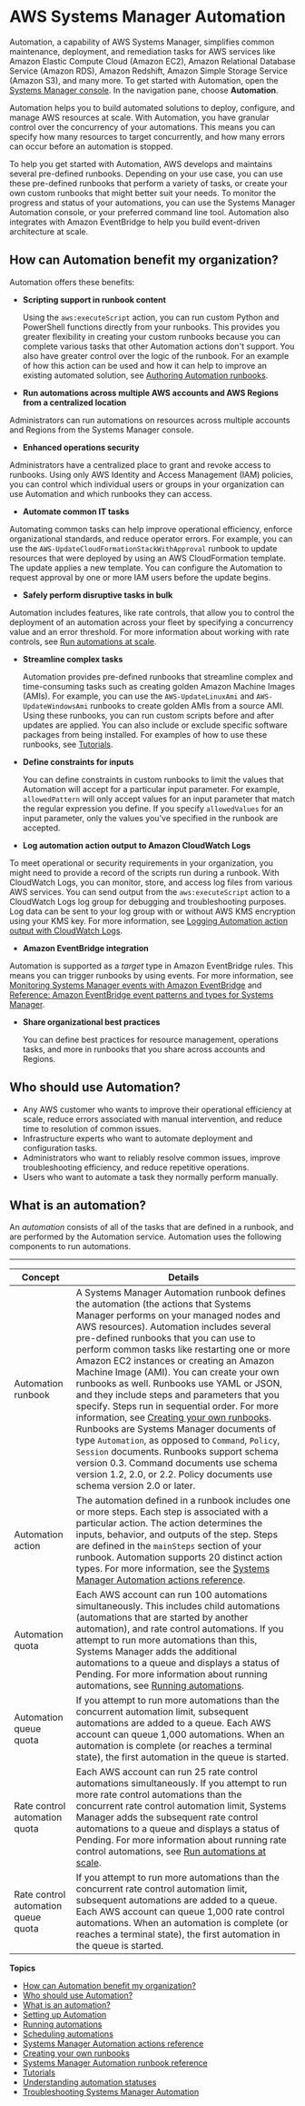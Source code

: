 # AWS Systems Manager Automation<a name="systems-manager-automation"></a>

Automation, a capability of AWS Systems Manager, simplifies common maintenance, deployment, and remediation tasks for AWS services like Amazon Elastic Compute Cloud \(Amazon EC2\), Amazon Relational Database Service \(Amazon RDS\), Amazon Redshift, Amazon Simple Storage Service \(Amazon S3\), and many more\. To get started with Automation, open the [Systems Manager console](https://console.aws.amazon.com/systems-manager/automation)\. In the navigation pane, choose **Automation**\. 

Automation helps you to build automated solutions to deploy, configure, and manage AWS resources at scale\. With Automation, you have granular control over the concurrency of your automations\. This means you can specify how many resources to target concurrently, and how many errors can occur before an automation is stopped\. 

To help you get started with Automation, AWS develops and maintains several pre\-defined runbooks\. Depending on your use case, you can use these pre\-defined runbooks that perform a variety of tasks, or create your own custom runbooks that might better suit your needs\. To monitor the progress and status of your automations, you can use the Systems Manager Automation console, or your preferred command line tool\. Automation also integrates with Amazon EventBridge to help you build event\-driven architecture at scale\.

## How can Automation benefit my organization?<a name="automation-benefits"></a>

Automation offers these benefits:
+ **Scripting support in runbook content**

  Using the `aws:executeScript` action, you can run custom Python and PowerShell functions directly from your runbooks\. This provides you greater flexibility in creating your custom runbooks because you can complete various tasks that other Automation actions don't support\. You also have greater control over the logic of the runbook\. For an example of how this action can be used and how it can help to improve an existing automated solution, see [Authoring Automation runbooks](automation-authoring-runbooks.md)\.
+  **Run automations across multiple AWS accounts and AWS Regions from a centralized location** 

  Administrators can run automations on resources across multiple accounts and Regions from the Systems Manager console\.
+  **Enhanced operations security** 

  Administrators have a centralized place to grant and revoke access to runbooks\. Using only AWS Identity and Access Management \(IAM\) policies, you can control which individual users or groups in your organization can use Automation and which runbooks they can access\.
+  **Automate common IT tasks** 

  Automating common tasks can help improve operational efficiency, enforce organizational standards, and reduce operator errors\. For example, you can use the `AWS-UpdateCloudFormationStackWithApproval` runbook to update resources that were deployed by using an AWS CloudFormation template\. The update applies a new template\. You can configure the Automation to request approval by one or more IAM users before the update begins\.
+  **Safely perform disruptive tasks in bulk** 

  Automation includes features, like rate controls, that allow you to control the deployment of an automation across your fleet by specifying a concurrency value and an error threshold\. For more information about working with rate controls, see [Run automations at scale](running-automations-scale.md)\.
+ **Streamline complex tasks**

  Automation provides pre\-defined runbooks that streamline complex and time\-consuming tasks such as creating golden Amazon Machine Images \(AMIs\)\. For example, you can use the `AWS-UpdateLinuxAmi` and `AWS-UpdateWindowsAmi` runbooks to create golden AMIs from a source AMI\. Using these runbooks, you can run custom scripts before and after updates are applied\. You can also include or exclude specific software packages from being installed\. For examples of how to use these runbooks, see [Tutorials](automation-tutorials.md)\.
+ **Define constraints for inputs**

  You can define constraints in custom runbooks to limit the values that Automation will accept for a particular input parameter\. For example, `allowedPattern` will only accept values for an input parameter that match the regular expression you define\. If you specify `allowedValues` for an input parameter, only the values you've specified in the runbook are accepted\.
+  **Log automation action output to Amazon CloudWatch Logs** 

  To meet operational or security requirements in your organization, you might need to provide a record of the scripts run during a runbook\. With CloudWatch Logs, you can monitor, store, and access log files from various AWS services\. You can send output from the `aws:executeScript` action to a CloudWatch Logs log group for debugging and troubleshooting purposes\. Log data can be sent to your log group with or without AWS KMS encryption using your KMS key\. For more information, see [Logging Automation action output with CloudWatch Logs](automation-action-logging.md)\.
+  **Amazon EventBridge integration** 

  Automation is supported as a *target* type in Amazon EventBridge rules\. This means you can trigger runbooks by using events\. For more information, see [Monitoring Systems Manager events with Amazon EventBridge](monitoring-eventbridge-events.md) and [Reference: Amazon EventBridge event patterns and types for Systems Manager](reference-eventbridge-events.md)\.
+ **Share organizational best practices**

  You can define best practices for resource management, operations tasks, and more in runbooks that you share across accounts and Regions\.

## Who should use Automation?<a name="automation-who"></a>
+ Any AWS customer who wants to improve their operational efficiency at scale, reduce errors associated with manual intervention, and reduce time to resolution of common issues\.
+ Infrastructure experts who want to automate deployment and configuration tasks\.
+ Administrators who want to reliably resolve common issues, improve troubleshooting efficiency, and reduce repetitive operations\.
+ Users who want to automate a task they normally perform manually\.

## What is an automation?<a name="what-is-an-automation"></a>

An *automation* consists of all of the tasks that are defined in a runbook, and are performed by the Automation service\. Automation uses the following components to run automations\.


****  

| Concept | Details | 
| --- | --- | 
|  Automation runbook  |  A Systems Manager Automation runbook defines the automation \(the actions that Systems Manager performs on your managed nodes and AWS resources\)\. Automation includes several pre\-defined runbooks that you can use to perform common tasks like restarting one or more Amazon EC2 instances or creating an Amazon Machine Image \(AMI\)\. You can create your own runbooks as well\. Runbooks use YAML or JSON, and they include steps and parameters that you specify\. Steps run in sequential order\. For more information, see [Creating your own runbooks](automation-documents.md)\. Runbooks are Systems Manager documents of type `Automation`, as opposed to `Command`, `Policy`, `Session` documents\. Runbooks support schema version 0\.3\. Command documents use schema version 1\.2, 2\.0, or 2\.2\. Policy documents use schema version 2\.0 or later\.  | 
|  Automation action  |  The automation defined in a runbook includes one or more steps\. Each step is associated with a particular action\. The action determines the inputs, behavior, and outputs of the step\. Steps are defined in the `mainSteps` section of your runbook\. Automation supports 20 distinct action types\. For more information, see the [Systems Manager Automation actions reference](automation-actions.md)\.  | 
|  Automation quota  |  Each AWS account can run 100 automations simultaneously\. This includes child automations \(automations that are started by another automation\), and rate control automations\. If you attempt to run more automations than this, Systems Manager adds the additional automations to a queue and displays a status of Pending\. For more information about running automations, see [Running automations](running-automations.md)\.  | 
|  Automation queue quota  |  If you attempt to run more automations than the concurrent automation limit, subsequent automations are added to a queue\. Each AWS account can queue 1,000 automations\. When an automation is complete \(or reaches a terminal state\), the first automation in the queue is started\.  | 
|  Rate control automation quota  |  Each AWS account can run 25 rate control automations simultaneously\. If you attempt to run more rate control automations than the concurrent rate control automation limit, Systems Manager adds the subsequent rate control automations to a queue and displays a status of Pending\. For more information about running rate control automations, see [Run automations at scale](running-automations-scale.md)\.  | 
|  Rate control automation queue quota  |  If you attempt to run more automations than the concurrent rate control automation limit, subsequent automations are added to a queue\. Each AWS account can queue 1,000 rate control automations\. When an automation is complete \(or reaches a terminal state\), the first automation in the queue is started\.  | 

**Topics**
+ [How can Automation benefit my organization?](#automation-benefits)
+ [Who should use Automation?](#automation-who)
+ [What is an automation?](#what-is-an-automation)
+ [Setting up Automation](automation-setup.md)
+ [Running automations](running-automations.md)
+ [Scheduling automations](scheduling-automations.md)
+ [Systems Manager Automation actions reference](automation-actions.md)
+ [Creating your own runbooks](automation-documents.md)
+ [Systems Manager Automation runbook reference](automation-documents-reference.md)
+ [Tutorials](automation-tutorials.md)
+ [Understanding automation statuses](automation-statuses.md)
+ [Troubleshooting Systems Manager Automation](automation-troubleshooting.md)
